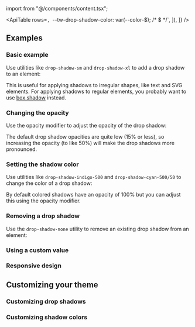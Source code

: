 import  from "@/components/content.tsx";

<ApiTable
  rows=`,
      `--tw-drop-shadow-color: var(--color-$); /* $ */`,
    ]),
  ]}
/>

## Examples

### Basic example

Use utilities like `drop-shadow-sm` and `drop-shadow-xl` to add a drop shadow to an element:

This is useful for applying shadows to irregular shapes, like text and SVG elements. For applying shadows to regular elements, you probably want to use [box shadow](/docs/box-shadow) instead.

### Changing the opacity

Use the opacity modifier to adjust the opacity of the drop shadow:

The default drop shadow opacities are quite low (15% or less), so increasing the opacity (to like 50%) will make the drop shadows more pronounced.

### Setting the shadow color

Use utilities like `drop-shadow-indigo-500` and `drop-shadow-cyan-500/50` to change the color of a drop shadow:

By default colored shadows have an opacity of 100% but you can adjust this using the opacity modifier.

### Removing a drop shadow

Use the `drop-shadow-none` utility to remove an existing drop shadow from an element:

### Using a custom value

### Responsive design

## Customizing your theme

### Customizing drop shadows

### Customizing shadow colors